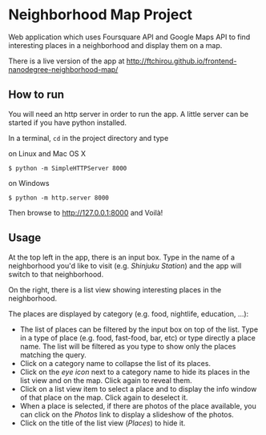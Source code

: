 # Neighborhood Map Project

Web application which uses Foursquare API and Google Maps API to find interesting places in a neighborhood and display them on a map.

There is a live version of the app at http://ftchirou.github.io/frontend-nanodegree-neighborhood-map/

## How to run
You will need an http server in order to run the app. A little server can be started if you have python installed.

In a terminal, ```cd``` in the project directory and type

on Linux and Mac OS X

```$ python -m SimpleHTTPServer 8000```

on Windows

```$ python -m http.server 8000```

Then browse to http://127.0.0.1:8000 and Voilà!

## Usage
At the top left in the app, there is an input box. Type in the name of a neighborhood you'd like to visit (e.g. *Shinjuku Station*) and the app will switch to that neighborhood.

On the right, there is a list view showing interesting places in the neighborhood.

The places are displayed by category (e.g. food, nightlife, education, ...):

* The list of places can be filtered by the input box on top of the list. Type in a type of place (e.g. food, fast-food, bar, etc) or type directly a place name. The list will be filtered as you type to show only the places matching the query.
* Click on a category name to collapse the list of its places.
* Click on the *eye icon* next to a category name to hide its places in the list view and on the map. Click again to reveal them.
* Click on a list view item to select a place and to display the info window of that place on the map. Click again to deselect it.
* When a place is selected, if there are photos of the place available, you can click on the *Photos* link to display a slideshow of the photos.
* Click on the title of the list view (*Places*) to hide it.
